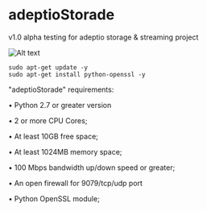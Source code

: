 # adeptioStorade
v1.0 alpha testing for adeptio storage & streaming project

![Alt text](https://blog.adeptio.cc/wp-content/uploads/2018/11/Selection_105.png)

    sudo apt-get update -y
    sudo apt-get install python-openssl -y

"adeptioStorade" requirements:

• Python 2.7 or greater version

• 2 or more CPU Cores;

• At least 10GB free space;

• At least 1024MB memory space;

• 100 Mbps bandwidth up/down speed or greater;

• An open firewall for 9079/tcp/udp port

• Python OpenSSL module;
